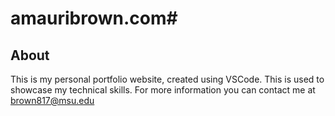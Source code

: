 # amauribrown.com#

## About 

This is my personal portfolio website, created using VSCode. This is used to showcase my technical skills. For
more information you can contact me at brown817@msu.edu
